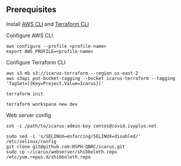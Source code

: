## Prerequisites
Install [AWS CLI](https://aws.amazon.com/cli/) and [Terraform CLI](https://www.terraform.io/downloads)

Configure AWS CLI
```shell
aws configure --profile <profile-name>
export AWS_PROFILE=<profile-name>
```

Configure Terraform CLI
```shell
aws s3 mb s3://icarus-terraform --region us-east-2
aws s3api put-bucket-tagging --bucket icarus-terraform --tagging 'TagSet=[{Key=Project,Value=Icarus}]'

terraform init

terraform workspace new dev
```

Web server config
```shell
ssh -i /path/to/icarus-admin-key centos@covid.ivyplus.net

sudo sed -i 's/SELINUX=enforcing/SELINUX=disabled/' /etc/selinux/config
git clone git@github.com:HSPH-QBRC/icarus.git
sudo cp ~/icarus/webserver/shibboleth.repo /etc/yum.repos.d/shibboleth.repo
```
